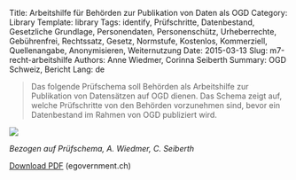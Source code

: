 Title: Arbeitshilfe für Behörden zur Publikation von Daten als OGD
Category: Library
Template: library
Tags: identify, Prüfschritte, Datenbestand, Gesetzliche Grundlage, Personendaten, Personenschütz, Urheberrechte, Gebührenfrei, Rechtssatz, Gesetz, Normstufe, Kostenlos, Kommerziell, Quellenangabe, Anonymisieren, Weiternutzung
Date: 2015-03-13
Slug: m7-recht-arbeitshilfe
Authors: Anne Wiedmer, Corinna Seiberth
Summary: OGD Schweiz, Bericht
Lang: de


> Das folgende Prüfschema soll Behörden als Arbeitshilfe zur Publikation von Datensätzen auf OGD dienen. Das Schema zeigt auf, welche Prüfschritte von den Behörden vorzunehmen sind, bevor ein Datenbestand im Rahmen von OGD publiziert wird.

![](/images/chart-arbeitshilfe-publikation.png)

*Bezogen auf Prüfschema, A. Wiedmer, C. Seiberth*

[Download PDF](http://www.egovernment.ch/umsetzung/00881/00883/01112/index.html?lang=en&download=NHzLpZeg7t,lnp6I0NTU042l2Z6ln1ad1IZn4Z2qZpnO2Yuq2Z6gpJCDdYR_g2ym162epYbg2c_JjKbNoKSn6A--) (egovernment.ch)
